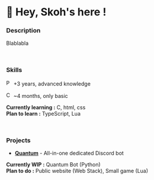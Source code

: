👋 Hey, Skoh's here !
==========================

### Description

Blablabla


<br>

### Skills

<p align="left" ><a href="https://www.python.org/" target="_blank" rel="noreferrer"><img src="https://raw.githubusercontent.com/danielcranney/readme-generator/main/public/icons/skills/python-colored.svg" width="16" height="16" alt="Python" /></a>
+3 years, advanced knowledge
<!-- Mid 2020 -->

<a href="https://docs.microsoft.com/en-us/cpp/?view=msvc-170" target="_blank" rel="noreferrer"><img src="https://raw.githubusercontent.com/danielcranney/readme-generator/main/public/icons/skills/c-colored.svg" width="16" height="16" alt="C" /></a>
~4 months, only basic
<!-- Mid 2022 -->

</p>


__Currently learning :__ C, html, css <br>
__Plan to learn :__ TypeScript, Lua <br>



<br>

### Projects

* [__Quantum__](https://github.com/SkohTV/Quantum-bot) - All-in-one dedicated Discord bot

__Currently WIP :__ Quantum Bot (Python) <br>
__Plan to do :__ Public website (Web Stack), Small game (Lua) <br>
